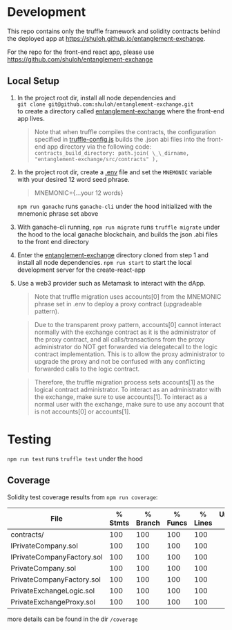 # Development

This repo contains only the truffle framework and solidity contracts behind the deployed app at <https://shuloh.github.io/entanglement-exchange>.

For the repo for the front-end react app, please use <https://github.com/shuloh/entanglement-exchange>

## Local Setup

1. In the project root dir, install all node dependencies and  
   `git clone git@github.com:shuloh/entanglement-exchange.git`  
    to create a directory called [entanglement-exchange](/entanglement-exchange) where the front-end app lives.
   > Note that when truffle compiles the contracts, the configuration specified in [truffle-config.js](truffle-config.js)
   > builds the .json abi files into the front-end app directory via the following code:  
   > `contracts_build_directory: path.join( \_\_dirname, "entanglement-exchange/src/contracts" ),`
2. In the project root dir, create a [.env](.env) file and set the `MNEMONIC` variable with your desired 12 word seed phrase.

   > MNEMONIC={...your 12 words}

   `npm run ganache` runs `ganache-cli` under the hood initialized with the mnemonic phrase set above

3. With ganache-cli running,
   `npm run migrate` runs `truffle migrate` under the hood to the local ganache blockchain,
   and builds the json .abi files to the front end directory

4. Enter the [entanglement-exchange](/entanglement-exchange) directory cloned from step 1 and install all node dependencies.
   `npm run start` to start the local development server for the create-react-app

5. Use a web3 provider such as Metamask to interact with the dApp.

   > Note that truffle migration uses accounts[0] from the MNEMONIC phrase set in .env to deploy a proxy contract (upgradeable pattern).

   > Due to the transparent proxy pattern, accounts[0] cannot interact normally with the exchange contract as it is the administrator of the proxy contract, and all calls/transactions from the proxy administrator do NOT get forwarded via delegatecall to the logic contract implementation. This is to allow the proxy administrator to upgrade the proxy and not be confused with any conflicting forwarded calls to the logic contract.

   > Therefore, the truffle migration process sets accounts[1] as the logical contract administrator. To interact as an administrator with the exchange, make sure to use accounts[1]. To interact as a normal user with the exchange, make sure to use any account that is not accounts[0] or accounts[1].

# Testing

`npm run test` runs `truffle test` under the hood

## Coverage

Solidity test coverage results from `npm run coverage`:

| File                       | % Stmts | % Branch | % Funcs | % Lines | Uncovered Lines |
| -------------------------- | ------- | -------- | ------- | ------- | --------------- |
| contracts/                 | 100     | 100      | 100     | 100     |                 |
| IPrivateCompany.sol        | 100     | 100      | 100     | 100     |                 |
| IPrivateCompanyFactory.sol | 100     | 100      | 100     | 100     |                 |
| PrivateCompany.sol         | 100     | 100      | 100     | 100     |                 |
| PrivateCompanyFactory.sol  | 100     | 100      | 100     | 100     |                 |
| PrivateExchangeLogic.sol   | 100     | 100      | 100     | 100     |                 |
| PrivateExchangeProxy.sol   | 100     | 100      | 100     | 100     |                 |

more details can be found in the dir `/coverage`
